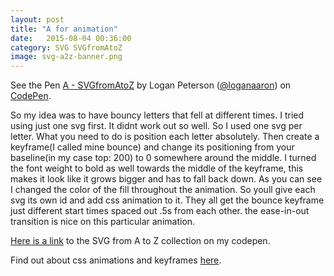 ```yaml
---
layout: post
title: "A for animation"
date:   2015-08-04 00:36:00
category: SVG SVGfromAtoZ
image: svg-a2z-banner.png
---
```


<p data-height="291" data-theme-id="17558" data-slug-hash="QbJJNa" data-default-tab="result" data-user="loganaaron" class='codepen'>See the Pen <a href='http://codepen.io/loganaaron/pen/QbJJNa/'>A - SVGfromAtoZ</a> by Logan Peterson (<a href='http://codepen.io/loganaaron'>@loganaaron</a>) on <a href='http://codepen.io'>CodePen</a>.</p>
<script async src="//assets.codepen.io/assets/embed/ei.js"></script>

So my idea was to have bouncy letters that fell at different times. I tried using just one svg first. It didnt work out so well. So I used one svg per letter.
What you need to do is position each letter absolutely.
Then create a keyframe(I called mine bounce) and change its positioning from your baseline(in my case top: 200) to 0 somewhere around the middle. I turned the font weight to bold as well towards the middle of the keyframe, this makes it look like it grows bigger and has to fall back down. As you can see I changed the color of the fill throughout the animation. So youll give each svg its own id and add css animation to it.  They all get the bounce keyframe just different start times spaced out .5s from each other. the ease-in-out transition is nice on this particular animation.  

<a href="http://codepen.io/collection/ABNJQQ/">Here is a link</a> to the SVG from A to Z collection on my codepen.

Find out about css animations and keyframes <a href="https://developer.mozilla.org/en-US/docs/Web/Guide/CSS/Using_CSS_animations">here</a>.
